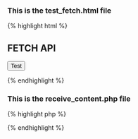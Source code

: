 ### This is the test_fetch.html file
{% highlight html %}
<!DOCTYPE html>
<html>
<body>
<h2>FETCH API</h2>
<button type="button" onclick="use_ajax(4,'Gurjot')">Test</button>
<p id="demo"></p>
<script>
function use_ajax(num,sent_name) #function called when button is clicked with argument, currently 4
{
	var json_upload =  JSON.stringify({
					  	id: num,
					   	name: sent_name
					  });
	
       fetch('receive_content.php', {
       method: 'POST',
       mode: 'same-origin',		#used so that receive_content.php can access session variables if present
       credentials: 'same-origin',
       headers: {
       				    'Content-Type': 'application/json',
    			      },
       body: json_upload })	# then function is executed if promise returned by fetch resolves
       .then(function(response) {
              if(response.ok)
              {
                return (response.json());	#conversion to json
              }})
       .then(obj => { #obj array has method,name and id sent as response at indices 0,1 and 2 respectively
		      alert('Id '+ obj[2] + 'has been successfully sent and received by'+ obj[1]+ 'using '+obj[0]););
                    });
}
</script>
</body>
</html>
{% endhighlight %}


### This is the receive_content.php file
{% highlight php %}
<?php

#You can also use session_start(); to access session variables if used 'mode: same-origin'

$json_content = file_get_contents('php://input'); #getting data sent through POST
$json = json_decode($json_content,true);	#decoding the data to an associative array $json 
$id= $json['id'];	#getting the id sent using appropriate index
$name= $json['name'];	#getting the name
$arr = array('Fetch Api',$id,$name);
$JSON = json_encode($arr);	#encoding the array
echo $JSON;
?>
{% endhighlight %}
